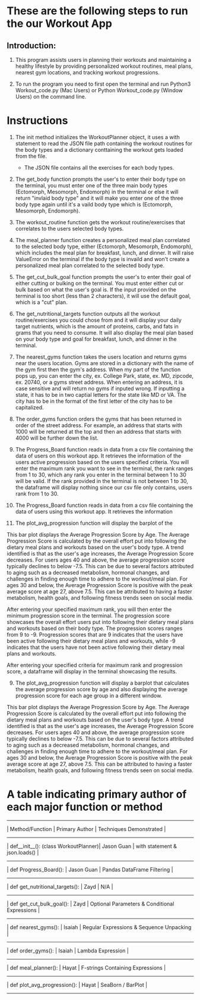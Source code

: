 # These are the following steps to run the our Workout App

## Introduction:

1. This program assists users in planning their workouts and maintaining a 
healthy lifestyle by providing personalized workout routines, meal plans, 
nearest gym locations, and tracking workout progressions.

2. To run the program you need to first open the terminal and run Python3 
Workout_code.py (Mac Users) or Python Workout_code.py (Window Users) on the 
command line.

# Instructions

1. The init method initializes the WorkoutPlanner object, it uses a with statement
to read the JSON file path containing the workout routines for the body types and a
dictionary conttaining the workout gets loaded from the file. 

    - The JSON file contains all the exercises for each body types.

2. The get_body function prompts the user's to enter their body type on the terminal, 
you must enter one of the three main body types (Ectomorph, Mesomorph, Endomorph)
in the terminal or else it will return "invlaid body type" and it will make you 
enter one of the three body type again until it's a vaild body type which is (Ectomorph, 
Mesomorph, Endomorph).  

3. The workout_routine function gets the workout routine/exercises that correlates to 
the users selected body types. 

4. The meal_planner function creates a personalized meal plan correlated to the selected
body type, either (Ectomorph, Mesomorph, Endomorph), which includes the meal plan for
breakfast, lunch, and dinner. It will raise ValueError on the terminal if the body type
is invaild and won't create a personalized meal plan correlated to the selected
body type.

5. The get_cut_bulk_goal function prompts the user's to enter their goal of either 
cutting or bulking on the terminal. You must enter either cut or bulk based on 
what the user's goal is. If the input provided on the terminal is too short 
(less than 2 characters), it will use the default goal, which is a "cut" plan. 


6. The get_nutritional_targets function outputs all the workout routine/exercises
 you could chose from and it will display your daily target nutrients, which is
 the amount of proteins, carbs, and fats in grams that you need to consume. 
 It will also display the meal plan based on your body type and goal for breakfast, 
 lunch, and dinner in the terminal.

6. The nearest_gyms function takes the users location and returns gyms near the users 
location.  Gyms are stored in a dictionary with the name of the gym first then the 
gym's address. When my part of the function pops up, you can enter the city, ex. 
College Park, state, ex. MD, zipcode, ex. 20740, or a gyms street address.  When 
entering an address, it is case sensitive and will return no gyms if inputed wrong. 
If inputting a state, it has to be in two captial letters for the state like MD or VA.
The city has to be in the format of the first letter of the city has to be capitalized.

7. The order_gyms function orders the gyms that has been returned in order of the 
street address.  For example, an address that starts with 1000 will be returned at 
the top and then an address that starts with 4000 will be further down the list. 



8. The Progress_Board function reads in data from a csv file containing the
data of users on this workout app. It retrieves the information of the users active 
progression based on the users specified criteria. You will enter the maximum rank you
want to see in the terminal, the rank ranges from 1 to 30, which any rank you enter in the 
terminal between 1 to 30 will be valid. If the rank provided in the terminal is 
not between 1 to 30, the dataframe will display nothing since our csv file only contains,
users rank from 1 to 30. 
9. The Progress_Board function reads in data from a csv file containing the
data of users using this workout app. It retrieves the information 



10. The plot_avg_progression function will display the barplot of the 


This bar plot displays the Average Progression Score by Age. The Average Progression Score is calculated by the overall effort put into following the dietary meal plans and workouts based on the user's body type. A trend identified is that as the user's age increases, the Average Progression Score decreases. For users ages 40 and above, the average progression score typically declines to below -7.5. This can be due to several factors attributed to aging such as a decreased metabolism, hormonal changes, and challenges in finding enough time to adhere to the workout/meal plan. For ages 30 and below, the Average Progression Score is positive with the peak average score at age 27, above 7.5. This can be attributed to having a faster metabolism, health goals, and following fitness trends seen on social media. 


After entering your specified maximum rank, you will then enter the minimum progression score
in the terminal. The progression score showcases the overall effort users put into 
following their dietary meal plans and workouts based on their body type. The 
progression scores ranges from 9 to -9. Progression scores that are 9 indicates that 
the users have been active following their dietary meal plans and workouts, while -9 indicates
that the users have not been active following their dietary meal plans and workouts.

After entering your specified criteria for maximum rank and progression score, a dataframe 
will display in the terminal showcasing the results. 

9. The plot_avg_progression function will display a barplot that calculates the average
progression score by age and also displaying the average progression score for 
each age group in a different window.

This bar plot displays the Average Progression Score by Age. The Average 
Progression Score is calculated by the overall effort put into following the 
dietary meal plans and workouts based on the user's body type. A trend identified 
is that as the user's age increases, the Average Progression Score decreases. 
For users ages 40 and above, the average progression score typically declines to 
below -7.5. This can be due to several factors attributed to aging such as a 
decreased metabolism, hormonal changes, and challenges in finding enough time to 
adhere to the workout/meal plan. For ages 30 and below, the Average Progression 
Score is positive with the peak average score at age 27, above 7.5. This can be 
attributed to having a faster metabolism, health goals, and following fitness 
trends seen on social media. 

# A table indicating primary author of each major function or method

- - - - - - - - - - - - - - - - - - - - - - - - - - - - - - - - - - - - - - - - - - - - - - - - - - - - -
|          Method/Function             | Primary Author |           Techniques Demonstrated             |
- - - - - - - - - - - - - - - - - - - - - - - - - - - - - - - - - - - - - - - - - - - - - - - - - - - - - 
| def__init__(): (class WorkoutPlanner)|  Jason Guan    |        with statement & json.loads()          |
- - - - - - - - - - - - - - - - - - - - - - - - - - - - - - - - - - - - - - - - - - - - - - - - - - - - - 
|     def Progress_Board():            |  Jason Guan    |         Pandas DataFrame Filtering            |
- - - - - - - - - - - - - - - - - - - - - - - - - - - - - - - - - - - - - - - - - - - - - - - - - - - - - 
|  def get_nutritional_targets():      |     Zayd       |                     N/A                       |
- - - - - - - - - - - - - - - - - - - - - - - - - - - - - - - - - - - - - - - - - - - - - - - - - - - - - 
|  def get_cut_bulk_goal():            |     Zayd       | Optional Parameters & Conditional Expressions |
- - - - - - - - - - - - - - - - - - - - - - - - - - - - - - - - - - - - - - - - - - - - - - - - - - - - - 
|  def nearest_gyms():                 |    Isaiah      | Regular Expressions & Sequence Unpacking      |
- - - - - - - - - - - - - - - - - - - - - - - - - - - - - - - - - - - - - - - - - - - - - - - - - - - - - 
|  def order_gyms():                   |    Isaiah      |          Lambda Expression                    |
- - - - - - - - - - - - - - - - - - - - - - - - - - - - - - - - - - - - - - - - - - - - - - - - - - - - -
|  def meal_planner():                 |    Hayat       |  F-strings Containing Expressions             |
- - - - - - - - - - - - - - - - - - - - - - - - - - - - - - - - - - - - - - - - - - - - - - - - - - - - - 
|  def plot_avg_progression():         |    Hayat       |             SeaBorn / BarPlot                 |
- - - - - - - - - - - - - - - - - - - - - - - - - - - - - - - - - - - - - - - - - - - - - - - - - - - - - 




